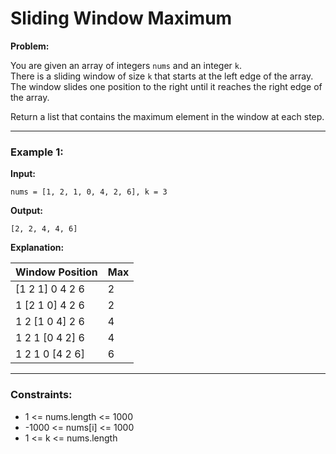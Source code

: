 
# Sliding Window Maximum

**Problem:**

You are given an array of integers `nums` and an integer `k`.  
There is a sliding window of size `k` that starts at the left edge of the array.  
The window slides one position to the right until it reaches the right edge of the array.

Return a list that contains the maximum element in the window at each step.

---

### Example 1:

**Input:**
```
nums = [1, 2, 1, 0, 4, 2, 6], k = 3
```

**Output:**
```
[2, 2, 4, 4, 6]
```

**Explanation:**

| Window Position       | Max |
|-----------------------|-----|
| [1  2  1] 0  4  2  6  | 2   |
| 1 [2  1  0] 4  2  6   | 2   |
| 1  2 [1  0  4] 2  6   | 4   |
| 1  2  1 [0  4  2] 6   | 4   |
| 1  2  1  0 [4  2  6]  | 6   |

---

### Constraints:

- 1 <= nums.length <= 1000  
- -1000 <= nums[i] <= 1000  
- 1 <= k <= nums.length
